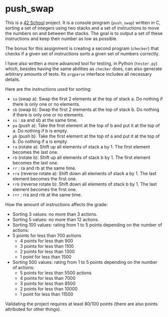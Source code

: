 # push_swap

This is a [42 School](https://www.42lausanne.ch/) project. It is a console program (`push_swap`) written in C, sorting a set of
integers using two stacks and a set of instructions to move the numbers on and between the stacks.
The goal is to output a set of these instructions and keep their number as low as possible.

The bonus for this assignment is creating a second program (`checker`) that checks if a given set of instructions sorts a given set of numbers correctly.

I have also written a more advanced tool for testing, in Python (`tester.py`) which, besides having the same abilities as `checker` does, can also generate arbitrary amounts of tests. Its `argparse` interface includes all necessary details.

Here are the instructions used for sorting:

- `sa` (swap a): Swap the first 2 elements at the top of stack a.
Do nothing if there is only one or no elements.
- `sb` (swap b): Swap the first 2 elements at the top of stack b.
Do nothing if there is only one or no elements.
- `ss` : sa and sb at the same time.
- `pa` (push a): Take the first element at the top of b and put it at the top of a.
Do nothing if b is empty.
- `pb` (push b): Take the first element at the top of a and put it at the top of b.
Do nothing if a is empty.
- `ra` (rotate a): Shift up all elements of stack a by 1.
The first element becomes the last one.
- `rb` (rotate b): Shift up all elements of stack b by 1.
The first element becomes the last one.
- `rr` : ra and rb at the same time.
- `rra` (reverse rotate a): Shift down all elements of stack a by 1.
The last element becomes the first one.
- `rrb` (reverse rotate b): Shift down all elements of stack b by 1.
The last element becomes the first one.
- `rrr` : rra and rrb at the same time.


How the amount of instructions affects the grade:
* Sorting 3 values: no more than 3 actions. 
* Sorting 5 values: no more than 12 actions.
* Sorting 100 values: rating from 1 to 5 points depending on the number of actions:
* 5 points for less than 700 actions
  * 4 points for less than 900
  * 3 points for less than 1100
  * 2 points for less than 1300
  * 1 point for less than 1500
* Sorting 500 values: rating from 1 to 5 points depending on the number of actions:
  * 5 points for less than 5500 actions
  * 4 points for less than 7000
  * 3 points for less than 8500
  * 2 points for less than 10000
  * 1 point for less than 11500

Validating the project requires at least 80/100 points (there are also points attributed for other things).